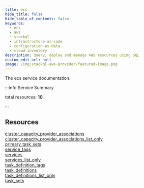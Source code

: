 ```yaml
---
title: ecs
hide_title: false
hide_table_of_contents: false
keywords:
  - ecs
  - aws
  - stackql
  - infrastructure-as-code
  - configuration-as-data
  - cloud inventory
description: Query, deploy and manage AWS resources using SQL
custom_edit_url: null
image: /img/stackql-aws-provider-featured-image.png
---
```


The ecs service documentation.

:::info Service Summary

<div class="row">
<div class="providerDocColumn">
<span>total resources:&nbsp;<b>10</b></span><br />
</div>
</div>

:::

## Resources
<div class="row">
<div class="providerDocColumn">
<a href="/services/ecs/cluster_capacity_provider_associations/">cluster_capacity_provider_associations</a><br />
<a href="/services/ecs/cluster_capacity_provider_associations_list_only/">cluster_capacity_provider_associations_list_only</a><br />
<a href="/services/ecs/primary_task_sets/">primary_task_sets</a><br />
<a href="/services/ecs/service_tags/">service_tags</a><br />
<a href="/services/ecs/services/">services</a>
</div>
<div class="providerDocColumn">
<a href="/services/ecs/services_list_only/">services_list_only</a><br />
<a href="/services/ecs/task_definition_tags/">task_definition_tags</a><br />
<a href="/services/ecs/task_definitions/">task_definitions</a><br />
<a href="/services/ecs/task_definitions_list_only/">task_definitions_list_only</a><br />
<a href="/services/ecs/task_sets/">task_sets</a>
</div>
</div>